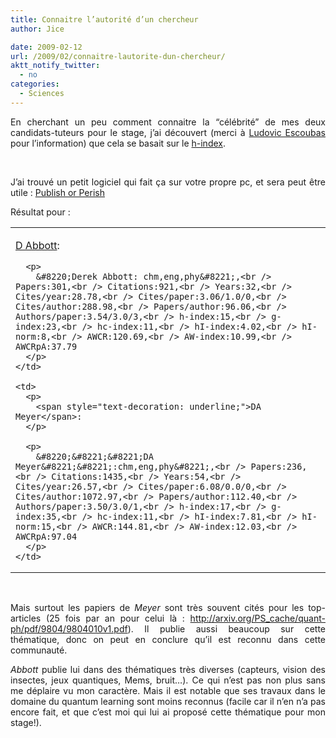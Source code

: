 ```yaml
---
title: Connaitre l’autorité d’un chercheur
author: Jice

date: 2009-02-12
url: /2009/02/connaitre-lautorite-dun-chercheur/
aktt_notify_twitter:
  - no
categories:
  - Sciences
---
```

<p style="text-align: justify;">
  En cherchant un peu comment connaitre la &#8220;célébrité&#8221; de mes deux candidats-tuteurs pour le stage, j&#8217;ai découvert (merci à <a title="Ludovic Escoubas" href="http://www.im2np.fr/perso/escoubas.html" target="_blank">Ludovic Escoubas</a> pour l&#8217;information) que cela se basait sur le <a title="h-index" href="http://en.wikipedia.org/wiki/H-index" target="_blank">h-index</a>.
</p>

<p style="text-align: justify;">
  <br class="spacer_" />
</p>

<p style="text-align: justify;">
  J&#8217;ai trouvé un petit logiciel qui fait ça sur votre propre pc, et sera peut être utile : <a title="Publish or Perish" href="http://www.harzing.com/pop.htm" target="_blank">Publish or Perish</a>
</p>

<!--more-->Résultat pour :

<table border="0" cellpadding="5" align="center">
  <tr>
    <td>
      <p>
        <span style="text-decoration: underline;">D Abbott</span>:
      </p>
      
      <p>
        &#8220;Derek Abbott: chm,eng,phy&#8221;,<br /> Papers:301,<br /> Citations:921,<br /> Years:32,<br /> Cites/year:28.78,<br /> Cites/paper:3.06/1.0/0,<br /> Cites/author:288.98,<br /> Papers/author:96.06,<br /> Authors/paper:3.54/3.0/3,<br /> h-index:15,<br /> g-index:23,<br /> hc-index:11,<br /> hI-index:4.02,<br /> hI-norm:8,<br /> AWCR:120.69,<br /> AW-index:10.99,<br /> AWCRpA:37.79
      </p>
    </td>
    
    <td>
      <p>
        <span style="text-decoration: underline;">DA Meyer</span>:
      </p>
      
      <p>
        &#8220;&#8221;&#8221;DA Meyer&#8221;&#8221;:chm,eng,phy&#8221;,<br /> Papers:236,<br /> Citations:1435,<br /> Years:54,<br /> Cites/year:26.57,<br /> Cites/paper:6.08/0.0/0,<br /> Cites/author:1072.97,<br /> Papers/author:112.40,<br /> Authors/paper:3.50/3.0/1,<br /> h-index:17,<br /> g-index:35,<br /> hc-index:11,<br /> hI-index:7.81,<br /> hI-norm:15,<br /> AWCR:144.81,<br /> AW-index:12.03,<br /> AWCRpA:97.04
      </p>
    </td>
  </tr>
</table>

<p style="padding-left: 30px;">
   
</p>

<p style="text-align: justify;">
  Mais surtout les papiers de <em>Meyer </em>sont très souvent cités pour les top-articles (25 fois par an pour celui là : <a title="Quantum strategies" href="http://arxiv.org/PS_cache/quant-ph/pdf/9804/9804010v1.pdf" target="_blank">http://arxiv.org/PS_cache/quant-ph/pdf/9804/9804010v1.pdf</a>). Il publie aussi beaucoup sur cette thématique, donc on peut en conclure qu&#8217;il est reconnu dans cette communauté. <em></em>
</p>

<p style="text-align: justify;">
  <em>Abbott </em>publie lui dans des thématiques très diverses (capteurs, vision des insectes, jeux quantiques, Mems, bruit&#8230;). Ce qui n&#8217;est pas non plus sans me déplaire vu mon caractère. Mais il est notable que ses travaux dans le domaine du quantum learning sont moins reconnus (facile car il n&#8217;en n&#8217;a pas encore fait, et que c&#8217;est moi qui lui ai proposé cette thématique pour mon stage!).
</p>